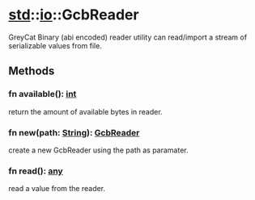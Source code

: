# [std](/libs/std/)::[io](/libs/std/io/)::GcbReader

GreyCat Binary (abi encoded) reader utility can read/import a stream of serializable values from file.

## Methods
### fn available():&nbsp;[int](/libs/std/core/type.int.md)<Badge text="native" />

return the amount of available bytes in reader.
### fn new(path:&nbsp;[String](/libs/std/core/type.String.md)):&nbsp;[GcbReader](/libs/std/io/type.GcbReader.md)<Badge text="native" /><Badge text="static" />

create a new GcbReader using the path as paramater.
### fn read():&nbsp;[any](/libs/std/core/type.any.md)<Badge text="native" />

read a value from the reader.

